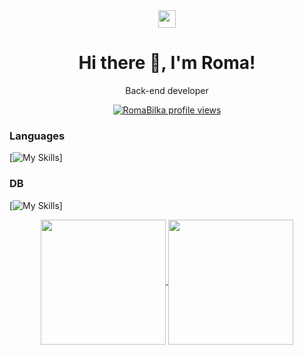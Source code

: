 <div align="center">

<img src="https://emojis.slackmojis.com/emojis/images/1621024394/39092/cat-roll.gif" width="28" />

<h1>
Hi there 👋, I'm Roma!
</h1>
Back-end developer


[![RomaBilka profile views](https://u8views.com/api/v1/github/profiles/28790784/views/day-week-month-total-count.svg)](https://u8views.com/github/RomaBilka)
</div>

### Languages
[![My Skills](https://skillicons.dev/icons?i=golang,php,js,ts)]

### DB
[![My Skills](https://skillicons.dev/icons?i=mysql,sqlite,postgresql,redis)]

<div align="center">
<a href="https://github.com/anuraghazra/github-readme-stats">
  <img height=200 align="center" src="https://github-readme-stats.vercel.app/api?username=RomaBilka&show_icons=true&theme=dark" />
</a>
<a href="https://github.com/anuraghazra/convoychat">
  <img height=200 align="center" src="https://github-readme-stats.vercel.app/api/top-langs/?username=RomaBilka&layout=donut&card_width=320&theme=dark" />
</a>
</div>
